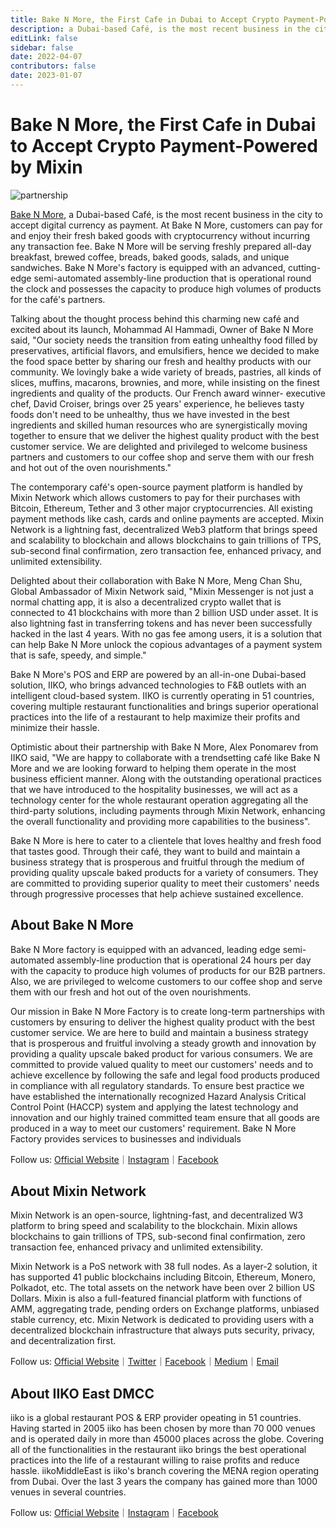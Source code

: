 ```yaml
---
title: Bake N More, the First Cafe in Dubai to Accept Crypto Payment-Powered by Mixin
description: a Dubai-based Café, is the most recent business in the city to accept digital currency as payment. The contemporary café's open-source payment platform is handled by Mixin Network which allows customers to pay for their purchases with Bitcoin, Ethereum, Tether and 3 other major cryptocurrencies.
editLink: false
sidebar: false
date: 2022-04-07
contributors: false
date: 2023-01-07
---
```


# Bake N More, the First Cafe in Dubai to Accept Crypto Payment-Powered by Mixin

![partnership](./partnership.png)

[Bake N More](https://www.instagram.com/bakenmore.ae/"bakenmore"), a Dubai-based Café, is the most recent business in the city to accept digital currency as payment. At Bake N More, customers can pay for and enjoy their fresh baked goods with cryptocurrency without incurring any transaction fee. Bake N More will be serving freshly prepared all-day breakfast, brewed coffee, breads, baked goods, salads, and unique sandwiches. Bake N More's factory is equipped with an advanced, cutting-edge semi-automated assembly-line production that is operational round the clock and possesses the capacity to produce high volumes of products for the café's partners.

Talking about the thought process behind this charming new café and excited about its launch, Mohammad Al Hammadi, Owner of Bake N More said, "Our society needs the transition from eating unhealthy food filled by preservatives, artificial flavors, and emulsifiers, hence we decided to make the food space better by sharing our fresh and healthy products with our community. We lovingly bake a wide variety of breads, pastries, all kinds of slices, muffins, macarons, brownies, and more, while insisting on the finest ingredients and quality of the products. Our French award winner- executive chef, David Croiser, brings over 25 years' experience, he believes tasty foods don't need to be unhealthy, thus we have invested in the best ingredients and skilled human resources who are synergistically moving together to ensure that we deliver the highest quality product with the best customer service. We are delighted and privileged to welcome business partners and customers to our coffee shop and serve them with our fresh and hot out of the oven nourishments."

The contemporary café's open-source payment platform is handled by Mixin Network which allows customers to pay for their purchases with Bitcoin, Ethereum, Tether and 3 other major cryptocurrencies. All existing payment methods like cash, cards and online payments are accepted. Mixin Network is a lightning fast, decentralized Web3 platform that brings speed and scalability to blockchain and allows blockchains to gain trillions of TPS, sub-second final confirmation, zero transaction fee, enhanced privacy, and unlimited extensibility.

Delighted about their collaboration with Bake N More, Meng Chan Shu, Global Ambassador of Mixin Network said, "Mixin Messenger is not just a normal chatting app, it is also a decentralized crypto wallet that is connected to 41 blockchains with more than 2 billion USD under asset. It is also lightning fast in transferring tokens and has never been successfully hacked in the last 4 years. With no gas fee among users, it is a solution that can help Bake N More unlock the copious advantages of a payment system that is safe, speedy, and simple."

Bake N More's POS and ERP are powered by an all-in-one Dubai-based solution, IIKO, who brings advanced technologies to F&B outlets with an intelligent cloud-based system. IIKO is currently operating in 51 countries, covering multiple restaurant functionalities and brings superior operational practices into the life of a restaurant to help maximize their profits and minimize their hassle.

Optimistic about their partnership with Bake N More, Alex Ponomarev from IIKO said, "We are happy to collaborate with a trendsetting café like Bake N More and we are looking forward to helping them operate in the most business efficient manner. Along with the outstanding operational practices that we have introduced to the hospitality businesses, we will act as a technology center for the whole restaurant operation aggregating all the third-party solutions, including payments through Mixin Network, enhancing the overall functionality and providing more capabilities to the business".

Bake N More is here to cater to a clientele that loves healthy and fresh food that tastes good. Through their café, they want to build and maintain a business strategy that is prosperous and fruitful through the medium of providing quality upscale baked products for a variety of consumers. They are committed to providing superior quality to meet their customers' needs through progressive processes that help achieve sustained excellence.

## About Bake N More

Bake N More factory is equipped with an advanced, leading edge semi-automated assembly-line production that is operational 24 hours per day with the capacity to produce high volumes of products for our B2B partners. Also, we are privileged to welcome customers to our coffee shop and serve them with our fresh and hot out of the oven nourishments.

Our mission in Bake N More Factory is to create long-term partnerships with customers by ensuring to deliver the highest quality product with the best customer service. We are here to build and maintain a business strategy that is prosperous and fruitful involving a steady growth and innovation by providing a quality upscale baked product for various consumers. We are committed to provide valued quality to meet our customers' needs and to achieve excellence by following the safe and legal food products produced in compliance with all regulatory standards. To ensure best practice we have established the internationally recognized Hazard Analysis Critical Control Point (HACCP) system and applying the latest technology and innovation and our highly trained committed team ensure that all goods are produced in a way to meet our customers' requirement. Bake N More Factory provides services to businesses and individuals

Follow us: [Official Website](https://bakenmore.ae/)｜[Instagram](https://www.instagram.com/bakenmorecafe/?hl=en)｜[Facebook](https://www.facebook.com/bakenmoreAE)

## About Mixin Network

Mixin Network is an open-source, lightning-fast, and decentralized W3 platform to bring speed and scalability to the blockchain. Mixin allows blockchains to gain trillions of TPS, sub-second final confirmation, zero transaction fee, enhanced privacy and unlimited extensibility.

Mixin Network is a PoS network with 38 full nodes. As a layer-2 solution, it has supported 41 public blockchains including Bitcoin, Ethereum, Monero, Polkadot, etc. The total assets on the network have been over 2 billion US Dollars. Mixin is also a full-featured financial platform with functions of AMM, aggregating trade, pending orders on Exchange platforms, unbiased stable currency, etc. Mixin Network is dedicated to providing users with a decentralized blockchain infrastructure that always puts security, privacy, and decentralization first.

Follow us: [Official Website](https://mixin.one/)｜[Twitter](https://twitter.com/Mixin_Network/)｜[Facebook](https://www.facebook.com/MixinNetwork)｜[Medium](https://medium.com/mixinnetwork)｜[Email](contact@mixin.one)

## About IIKO East DMCC

iiko is a global restaurant POS & ERP provider opeating in 51 countries. Having started in 2005 iiko has been chosen by more than 70 000 venues and is operated daily in more than 45000 places across the globe. Covering all of the functionalities in the restaurant iiko brings the best operational practices into the life of a restaurant willing to raise profits and reduce hassle. iikoMiddleEast is iiko's branch covering the MENA region operating from Dubai. Over the last 3 years the company has gained more than 1000 venues in several countries.

Follow us: [Official Website](https://iiko.ae/)｜[Instagram](https://www.instagram.com/iikomiddleeast/)｜[Facebook](https://www.facebook.com/iikomiddleeast/)


